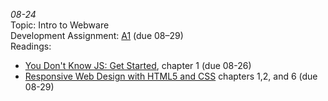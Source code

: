 *08-24*  
Topic: Intro to Webware  
Development Assignment: [A1](https://github.com/cs4241-22a/a1-gettingstarted/blob/master/README.md) (due 08–29)  
Readings:  
- [You Don't Know JS: Get Started](https://github.com/getify/You-Dont-Know-JS/blob/2nd-ed/get-started/ch1.md), chapter 1 (due 08-26)  
- [Responsive Web Design with HTML5 and CSS](https://learning.oreilly.com/library/view/responsive-web-design/9781839211560/) chapters 1,2, and 6 (due 08-29)  
